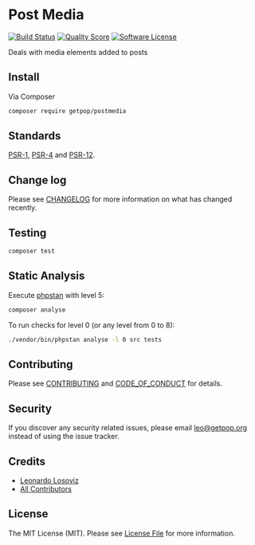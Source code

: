 # Post Media

[![Build Status][ico-travis]][link-travis]
[![Quality Score][ico-code-quality]][link-code-quality]
[![Software License][ico-license]](LICENSE.md)

<!--
[![Latest Version on Packagist][ico-version]][link-packagist]
[![Coverage Status][ico-scrutinizer]][link-scrutinizer]
[![Total Downloads][ico-downloads]][link-downloads]
-->

Deals with media elements added to posts

## Install

Via Composer

``` bash
composer require getpop/postmedia
```

<!--
## Usage

``` php
```
-->

## Standards

[PSR-1](https://www.php-fig.org/psr/psr-1), [PSR-4](https://www.php-fig.org/psr/psr-4) and [PSR-12](https://www.php-fig.org/psr/psr-12).

## Change log

Please see [CHANGELOG](CHANGELOG.md) for more information on what has changed recently.

## Testing

``` bash
composer test
```

## Static Analysis

Execute [phpstan](https://github.com/phpstan/phpstan) with level 5:

``` bash
composer analyse
```

To run checks for level 0 (or any level from 0 to 8):

``` bash
./vendor/bin/phpstan analyse -l 0 src tests
```

## Contributing

Please see [CONTRIBUTING](CONTRIBUTING.md) and [CODE_OF_CONDUCT](CODE_OF_CONDUCT.md) for details.

## Security

If you discover any security related issues, please email leo@getpop.org instead of using the issue tracker.

## Credits

- [Leonardo Losoviz][link-author]
- [All Contributors][link-contributors]

## License

The MIT License (MIT). Please see [License File](LICENSE.md) for more information.

[ico-version]: https://img.shields.io/packagist/v/getpop/postmedia.svg?style=flat-square
[ico-license]: https://img.shields.io/badge/license-MIT-brightgreen.svg?style=flat-square
[ico-travis]: https://img.shields.io/travis/getpop/postmedia/master.svg?style=flat-square
[ico-scrutinizer]: https://img.shields.io/scrutinizer/coverage/g/getpop/postmedia.svg?style=flat-square
[ico-code-quality]: https://img.shields.io/scrutinizer/g/getpop/postmedia.svg?style=flat-square
[ico-downloads]: https://img.shields.io/packagist/dt/getpop/postmedia.svg?style=flat-square

[link-packagist]: https://packagist.org/packages/getpop/postmedia
[link-travis]: https://travis-ci.org/getpop/postmedia
[link-scrutinizer]: https://scrutinizer-ci.com/g/getpop/postmedia/code-structure
[link-code-quality]: https://scrutinizer-ci.com/g/getpop/postmedia
[link-downloads]: https://packagist.org/packages/getpop/postmedia
[link-author]: https://github.com/leoloso
[link-contributors]: ../../contributors
